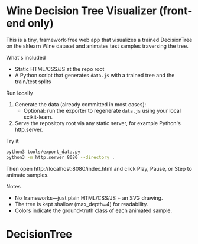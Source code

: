 Wine Decision Tree Visualizer (front-end only)
=============================================

This is a tiny, framework-free web app that visualizes a trained DecisionTree on the sklearn Wine dataset and animates test samples traversing the tree.

What's included
- Static HTML/CSS/JS at the repo root
- A Python script that generates `data.js` with a trained tree and the train/test splits

Run locally
1) Generate the data (already committed in most cases):
	- Optional: run the exporter to regenerate `data.js` using your local scikit-learn.
2) Serve the repository root via any static server, for example Python's http.server.

Try it
```bash
python3 tools/export_data.py
python3 -m http.server 8080 --directory .
```
Then open http://localhost:8080/index.html and click Play, Pause, or Step to animate samples.

Notes
- No frameworks—just plain HTML/CSS/JS + an SVG drawing.
- The tree is kept shallow (max_depth=4) for readability.
- Colors indicate the ground-truth class of each animated sample.
# DecisionTree